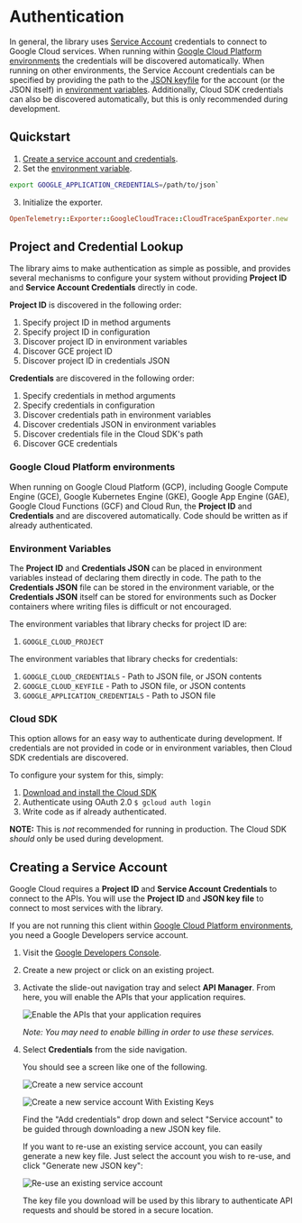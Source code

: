 # Authentication

In general, the library uses [Service
Account](https://cloud.google.com/iam/docs/creating-managing-service-accounts)
credentials to connect to Google Cloud services. When running within [Google
Cloud Platform environments](#google-cloud-platform-environments)
the credentials will be discovered automatically. When running on other
environments, the Service Account credentials can be specified by providing the
path to the [JSON
keyfile](https://cloud.google.com/iam/docs/managing-service-account-keys) for
the account (or the JSON itself) in [environment
variables](#environment-variables). Additionally, Cloud SDK credentials can also
be discovered automatically, but this is only recommended during development.

## Quickstart

1. [Create a service account and credentials](#creating-a-service-account).
2. Set the [environment variable](#environment-variables).

```sh
export GOOGLE_APPLICATION_CREDENTIALS=/path/to/json`
```

3. Initialize the exporter.

```ruby
OpenTelemetry::Exporter::GoogleCloudTrace::CloudTraceSpanExporter.new
```

## Project and Credential Lookup

The library aims to make authentication as simple as
possible, and provides several mechanisms to configure your system
without providing **Project ID** and **Service Account Credentials** directly in
code.

**Project ID** is discovered in the following order:

1. Specify project ID in method arguments
2. Specify project ID in configuration
3. Discover project ID in environment variables
4. Discover GCE project ID
5. Discover project ID in credentials JSON

**Credentials** are discovered in the following order:

1. Specify credentials in method arguments
2. Specify credentials in configuration
3. Discover credentials path in environment variables
4. Discover credentials JSON in environment variables
5. Discover credentials file in the Cloud SDK's path
6. Discover GCE credentials

### Google Cloud Platform environments

When running on Google Cloud Platform (GCP), including Google Compute Engine (GCE),
Google Kubernetes Engine (GKE), Google App Engine (GAE), Google Cloud Functions
(GCF) and Cloud Run, the **Project ID** and **Credentials** and are discovered
automatically. Code should be written as if already authenticated.

### Environment Variables

The **Project ID** and **Credentials JSON** can be placed in environment
variables instead of declaring them directly in code. 
The path to the **Credentials JSON** file can be stored in the
environment variable, or the **Credentials JSON** itself can be stored for
environments such as Docker containers where writing files is difficult or not
encouraged.

The environment variables that library checks for project ID are:

1. `GOOGLE_CLOUD_PROJECT`

The environment variables that library checks for credentials:

1. `GOOGLE_CLOUD_CREDENTIALS` - Path to JSON file, or JSON contents
2. `GOOGLE_CLOUD_KEYFILE` - Path to JSON file, or JSON contents
3. `GOOGLE_APPLICATION_CREDENTIALS` - Path to JSON file


### Cloud SDK

This option allows for an easy way to authenticate during development. If
credentials are not provided in code or in environment variables, then Cloud SDK
credentials are discovered.

To configure your system for this, simply:

1. [Download and install the Cloud SDK](https://cloud.google.com/sdk)
2. Authenticate using OAuth 2.0 `$ gcloud auth login`
3. Write code as if already authenticated.

**NOTE:** This is _not_ recommended for running in production. The Cloud SDK
*should* only be used during development.

[gce-how-to]: https://cloud.google.com/compute/docs/authentication#using
[dev-console]: https://console.cloud.google.com/project

[enable-apis]: https://raw.githubusercontent.com/GoogleCloudPlatform/gcloud-common/master/authentication/enable-apis.png

[create-new-service-account]: https://raw.githubusercontent.com/GoogleCloudPlatform/gcloud-common/master/authentication/create-new-service-account.png
[create-new-service-account-existing-keys]: https://raw.githubusercontent.com/GoogleCloudPlatform/gcloud-common/master/authentication/create-new-service-account-existing-keys.png
[reuse-service-account]: https://raw.githubusercontent.com/GoogleCloudPlatform/gcloud-common/master/authentication/reuse-service-account.png

## Creating a Service Account

Google Cloud requires a **Project ID** and **Service Account Credentials** to
connect to the APIs. You will use the **Project ID** and **JSON key file** to
connect to most services with the library.

If you are not running this client within [Google Cloud Platform
environments](#google-cloud-platform-environments), you need a Google
Developers service account.

1. Visit the [Google Developers Console][dev-console].
1. Create a new project or click on an existing project.
1. Activate the slide-out navigation tray and select **API Manager**. From
   here, you will enable the APIs that your application requires.

   ![Enable the APIs that your application requires][enable-apis]

   *Note: You may need to enable billing in order to use these services.*

1. Select **Credentials** from the side navigation.

   You should see a screen like one of the following.

   ![Create a new service account][create-new-service-account]

   ![Create a new service account With Existing Keys][create-new-service-account-existing-keys]

   Find the "Add credentials" drop down and select "Service account" to be
   guided through downloading a new JSON key file.

   If you want to re-use an existing service account, you can easily generate a
   new key file. Just select the account you wish to re-use, and click "Generate
   new JSON key":

   ![Re-use an existing service account][reuse-service-account]

   The key file you download will be used by this library to authenticate API
   requests and should be stored in a secure location.
